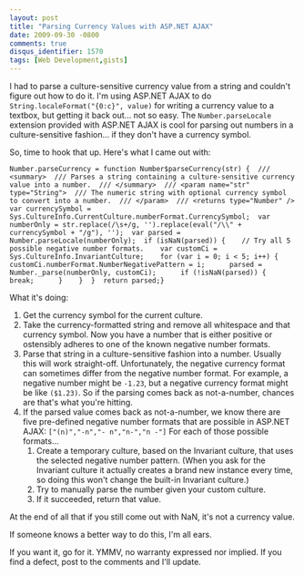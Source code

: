```yaml
---
layout: post
title: "Parsing Currency Values with ASP.NET AJAX"
date: 2009-09-30 -0800
comments: true
disqus_identifier: 1570
tags: [Web Development,gists]
---
```

I had to parse a culture-sensitive currency value from a string and
couldn't figure out how to do it. I'm using ASP.NET AJAX to do
`String.localeFormat("{0:c}", value)` for writing a currency value to a
textbox, but getting it back out... not so easy. The
`Number.parseLocale` extension provided with ASP.NET AJAX is cool for
parsing out numbers in a culture-sensitive fashion... if they don't have
a currency symbol.

So, time to hook that up. Here's what I came out with:

    Number.parseCurrency = function Number$parseCurrency(str) {  /// <summary>  /// Parses a string containing a culture-sensitive currency value into a number.  /// </summary>  /// <param name="str" type="String">  /// The numeric string with optional currency symbol to convert into a number.  /// </param>  /// <returns type="Number" />  var currencySymbol = Sys.CultureInfo.CurrentCulture.numberFormat.CurrencySymbol;  var numberOnly = str.replace(/\s+/g, '').replace(eval("/\\" + currencySymbol + "/g"), '');  var parsed = Number.parseLocale(numberOnly);  if (isNaN(parsed)) {    // Try all 5 possible negative number formats.    var customCi = Sys.CultureInfo.InvariantCulture;    for (var i = 0; i < 5; i++) {      customCi.numberFormat.NumberNegativePattern = i;      parsed = Number._parse(numberOnly, customCi);      if (!isNaN(parsed)) {        break;      }    }  }  return parsed;}

What it's doing:

1.  Get the currency symbol for the current culture.
2.  Take the currency-formatted string and remove all whitespace and
    that currency symbol. Now you have a number that is either positive
    or ostensibly adheres to one of the known negative number formats.
3.  Parse that string in a culture-sensitive fashion into a number.
    Usually this will work straight-off. Unfortunately, the negative
    currency format can sometimes differ from the negative number
    format. For example, a negative number might be `-1.23`, but a
    negative currency format might be like `($1.23)`. So if the parsing
    comes back as not-a-number, chances are that's what you're hitting.
4.  If the parsed value comes back as not-a-number, we know there are
    five pre-defined negative number formats that are possible in
    ASP.NET AJAX:
     `["(n)","-n","- n","n-","n -"]`
     For each of those possible formats...
    1.  Create a temporary culture, based on the Invariant culture, that
        uses the selected negative number pattern. (When you ask for the
        Invariant culture it actually creates a brand new instance every
        time, so doing this won't change the built-in Invariant
        culture.)
    2.  Try to manually parse the number given your custom culture.
    3.  If it succeeded, return that value.

At the end of all that if you still come out with NaN, it's not a
currency value.

If someone knows a better way to do this, I'm all ears.

If you want it, go for it. YMMV, no warranty expressed nor implied. If
you find a defect, post to the comments and I'll update.

